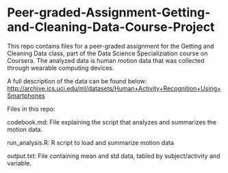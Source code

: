 # Peer-graded-Assignment-Getting-and-Cleaning-Data-Course-Project

This repo contains files for a peer-graded assignment for the Getting and Cleaning Data class, part of the Data Science Specializiation course on Coursera. The analyzed data is human motion data that was collected through wearable computing devices.

A full description of the data can be found below:
http://archive.ics.uci.edu/ml/datasets/Human+Activity+Recognition+Using+Smartphones

Files in this repo:

codebook.md: File explaining the script that analyzes and summarizes the motion data.

run_analysis.R: R script to load and summarize motion data

output.txt: File containing mean and std data, tabled by subject/activity and variable.
